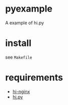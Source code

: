 # pyexample
A example of hi.py

# install 

see `Makefile`

# requirements
- [hi-nginx](https://github.com/webcpp/hi-nginx)
- [hi.py](https://github.com/webcpp/hi.py)